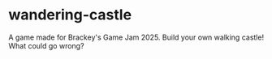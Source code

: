 # wandering-castle
A game made for Brackey's Game Jam 2025. Build your own walking castle! What could go wrong?
